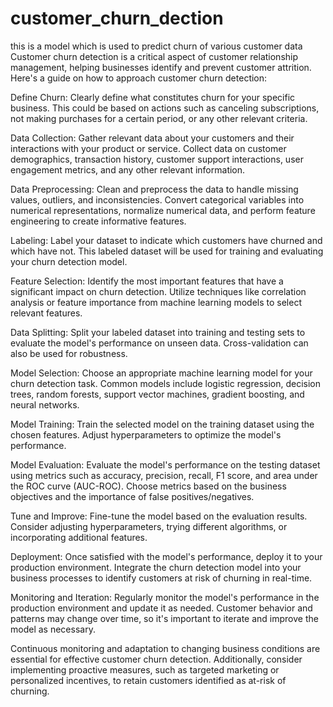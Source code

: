 # customer_churn_dection
this is a model which is used to predict churn of  various customer data
Customer churn detection is a critical aspect of customer relationship management, helping businesses identify and prevent customer attrition. Here's a guide on how to approach customer churn detection:

Define Churn:
Clearly define what constitutes churn for your specific business. This could be based on actions such as canceling subscriptions, not making purchases for a certain period, or any other relevant criteria.

Data Collection:
Gather relevant data about your customers and their interactions with your product or service. Collect data on customer demographics, transaction history, customer support interactions, user engagement metrics, and any other relevant information.

Data Preprocessing:
Clean and preprocess the data to handle missing values, outliers, and inconsistencies. Convert categorical variables into numerical representations, normalize numerical data, and perform feature engineering to create informative features.

Labeling:
Label your dataset to indicate which customers have churned and which have not. This labeled dataset will be used for training and evaluating your churn detection model.

Feature Selection:
Identify the most important features that have a significant impact on churn detection. Utilize techniques like correlation analysis or feature importance from machine learning models to select relevant features.

Data Splitting:
Split your labeled dataset into training and testing sets to evaluate the model's performance on unseen data. Cross-validation can also be used for robustness.

Model Selection:
Choose an appropriate machine learning model for your churn detection task. Common models include logistic regression, decision trees, random forests, support vector machines, gradient boosting, and neural networks.

Model Training:
Train the selected model on the training dataset using the chosen features. Adjust hyperparameters to optimize the model's performance.

Model Evaluation:
Evaluate the model's performance on the testing dataset using metrics such as accuracy, precision, recall, F1 score, and area under the ROC curve (AUC-ROC). Choose metrics based on the business objectives and the importance of false positives/negatives.

Tune and Improve:
Fine-tune the model based on the evaluation results. Consider adjusting hyperparameters, trying different algorithms, or incorporating additional features.

Deployment:
Once satisfied with the model's performance, deploy it to your production environment. Integrate the churn detection model into your business processes to identify customers at risk of churning in real-time.

Monitoring and Iteration:
Regularly monitor the model's performance in the production environment and update it as needed. Customer behavior and patterns may change over time, so it's important to iterate and improve the model as necessary.

Continuous monitoring and adaptation to changing business conditions are essential for effective customer churn detection. Additionally, consider implementing proactive measures, such as targeted marketing or personalized incentives, to retain customers identified as at-risk of churning.





